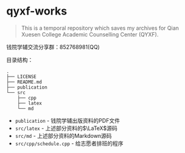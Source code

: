 # qyxf-works

> This is a temporal repository which saves my archives for Qian Xuesen College Academic Counselling Center (QYXF).

钱院学辅交流分享群：852768981(QQ)

目录结构：

```
.
├── LICENSE
├── README.md
├── publication
└── src
    ├── cpp
    ├── latex
    └── md
```

- `publication` - 钱院学辅出版资料的PDF文件
- `src/latex` - 上述部分资料的$\LaTeX$源码
- `src/md` - 上述部分资料的Markdown源码
- `src/cpp/schedule.cpp` - 给志愿者排班的程序

